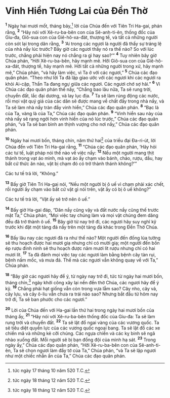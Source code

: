 # Vinh Hiển Tương Lai của Ðền Thờ
<sup><b>1</b></sup> Ngày hai mươi mốt, tháng bảy,[^1-36ef7c01-8ce2-4a55-b32b-5500f2390068] lời của Chúa đến với Tiên Tri Ha-gai, phán rằng, <sup><b>2</b></sup> “Hãy nói với Xê-ru-ba-bên con của Sê-anh-ti-ên, thống đốc của Giu-đa, Giô-sua con của Giê-hô-xa-đát, thượng tế, và tất cả những người còn sót lại trong dân rằng, <sup><b>3</b></sup> ‘Ai trong các ngươi là người đã thấy sự tráng lệ của nhà nầy lúc trước? Bây giờ các ngươi thấy nó ra thế nào? So với lúc trước, chẳng phải hiện nay nó chẳng ra gì hay sao?’” <sup><b>4</b></sup> Tuy nhiên bây giờ Chúa phán, “Hỡi Xê-ru-ba-bên, hãy mạnh mẽ. Hỡi Giô-sua con của Giê-hô-xa-đát, thượng tế, hãy mạnh mẽ. Hỡi tất cả những người trong xứ, hãy mạnh mẽ,” Chúa phán, “và hãy làm việc, vì Ta ở với các ngươi,” <sup><b>5</b></sup> Chúa các đạo quân phán. “Theo như lời Ta đã lập giao ước với các ngươi khi các ngươi ra khỏi Ai-cập, Thần Ta đang ngự giữa các ngươi. Các ngươi chớ sợ hãi.” <sup><b>6</b></sup> Vì Chúa các đạo quân phán thế nầy, “Chẳng bao lâu nữa, Ta sẽ rung trời, chuyển đất, lắc đại dương, và lay lục địa. <sup><b>7</b></sup> Ta sẽ làm rúng động các nước, rồi mọi vật quý giá của các dân sẽ được mang về chất đầy trong nhà nầy, và Ta sẽ làm nhà nầy tràn đầy vinh hiển,” Chúa các đạo quân phán. <sup><b>8</b></sup> “Bạc là của Ta, vàng là của Ta,” Chúa các đạo quân phán. <sup><b>9</b></sup> “Vinh hiển sau này của nhà nầy sẽ rạng ngời hơn vinh hiển của nó lúc trước,” Chúa các đạo quân phán, “và Ta sẽ ban bình an thịnh vượng cho nơi nầy,” Chúa các đạo quân phán.

<sup><b>10</b></sup> Ngày hai mươi bốn, tháng chín, năm thứ hai[^2-36ef7c01-8ce2-4a55-b32b-5500f2390068] của triều đại Ða-ri-út, lời Chúa đến với Tiên Tri Ha-gai rằng, <sup><b>11</b></sup> “Chúa các đạo quân phán, ‘Hãy hỏi các tư tế, luật pháp nói thế nào về việc nầy: <sup><b>12</b></sup> Nếu một người mang thịt thánh trong vạt áo mình, mà vạt áo ấy chạm vào bánh, cháo, rượu, dầu, hay bất cứ thức ăn nào, vật bị chạm đó có trở thành thánh không?’”

Các tư tế trả lời, “Không.”

<sup><b>13</b></sup> Bấy giờ Tiên Tri Ha-gai nói, “Nếu một người bị ô uế vì chạm phải xác chết, rồi người ấy chạm vào bất cứ vật gì nói trên, vật ấy có bị ô uế không?”

Các tư tế trả lời, “Vật ấy sẽ trở nên ô uế.”

<sup><b>14</b></sup> Bấy giờ Ha-gai đáp, “Dân nầy cũng vậy và đất nước nầy cũng thế trước mặt Ta,” Chúa phán, “Mọi việc tay chúng làm và mọi vật chúng đem dâng đều đã trở thành ô uế. <sup><b>15</b></sup> Bây giờ từ nay trở đi, các ngươi hãy suy nghĩ kỹ trước khi đặt một tảng đá nầy trên một tảng đá khác trong Ðền Thờ Chúa.

<sup><b>16</b></sup> Bấy lâu nay các ngươi đã ra như thế nào? Một người đến đống lúa tưởng sẽ thu hoạch được hai mươi giạ nhưng chỉ có mười giạ; một người đến bồn ép rượu đinh ninh sẽ thu hoạch được năm mươi lít rượu nhưng chỉ có hai mươi lít. <sup><b>17</b></sup> Ta đã đánh mọi việc tay các ngươi làm bằng bệnh cây tàn rụi, bệnh nấm mốc, và mưa đá. Thế mà các ngươi vẫn không quay về với Ta,” Chúa phán.

<sup><b>18</b></sup> “Bây giờ các ngươi hãy để ý, từ ngày nay trở đi, tức từ ngày hai mươi bốn, tháng chín,[^3-36ef7c01-8ce2-4a55-b32b-5500f2390068] ngày khởi công xây lại nền đền thờ Chúa, các ngươi hãy để ý kỹ. <sup><b>19</b></sup> Chẳng phải hạt giống vẫn còn trong vựa lẫm sao? Cây nho, cây vả, cây lựu, và cây ô-liu vẫn chưa ra trái nào sao? Nhưng bắt đầu từ hôm nay trở đi, Ta sẽ ban phước cho các ngươi.”

<sup><b>20</b></sup> Lời của Chúa đến với Ha-gai lần thứ hai trong ngày hai mươi bốn của tháng ấy, <sup><b>21</b></sup> “Hãy nói với Xê-ru-ba-bên thống đốc của Giu-đa: Ta sẽ làm rung trời và chuyển đất. <sup><b>22</b></sup> Ta sẽ lật đổ ngai vàng của các vương quốc. Ta sẽ tiêu diệt quyền lực của các vương quốc ngoại bang. Ta sẽ lật đổ các xe chiến mã và những kẻ cỡi chúng. Các ngựa chiến và các kỵ binh sẽ ngã nhào xuống đất. Mỗi người sẽ bị bạn đồng đội của mình hạ sát. <sup><b>23</b></sup> Trong ngày ấy,” Chúa các đạo quân phán, “Hỡi Xê-ru-ba-bên con của Sê-anh-ti-ên, Ta sẽ chọn ngươi làm đầy tớ của Ta,” Chúa phán, “và Ta sẽ lập ngươi như một chiếc nhẫn ấn của Ta,” Chúa các đạo quân phán.

[^1-36ef7c01-8ce2-4a55-b32b-5500f2390068]: tức ngày 17 tháng 10 năm 520 T.C.
[^2-36ef7c01-8ce2-4a55-b32b-5500f2390068]: tức ngày 18 tháng 12 năm 520 T.C.
[^3-36ef7c01-8ce2-4a55-b32b-5500f2390068]: tức ngày 18 tháng 12 năm 520 T.C.